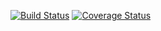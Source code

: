 [![Build Status](https://travis-ci.org/tonik/cli.svg?branch=master)](https://travis-ci.org/tonik/cli) [![Coverage Status](https://coveralls.io/repos/github/tonik/cli/badge.svg?branch=master)](https://coveralls.io/github/tonik/cli?branch=master)